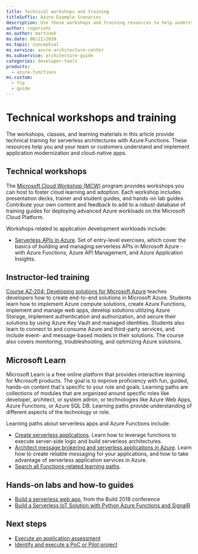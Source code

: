 ```yaml
---
title: Technical workshops and training
titleSuffix: Azure Example Scenarios
description: Use these workshops and training resources to help understand and adopt serverless technologies with Azure Functions.
author: rogeriohc
ms.author: martinek
ms.date: 06/22/2020
ms.topic: conceptual
ms.service: azure-architecture-center
ms.subservice: architecture-guide
categories: developer-tools
products:
  - azure-functions
ms.custom:
  - fcp
  - guide
---
```

# Technical workshops and training

The workshops, classes, and learning materials in this article provide technical training for serverless architectures with Azure Functions. These resources help you and your team or customers understand and implement application modernization and cloud-native apps.

## Technical workshops

The [Microsoft Cloud Workshop (MCW)](https://microsoftcloudworkshop.com/) program provides workshops you can host to foster cloud learning and adoption. Each workshop includes presentation decks, trainer and student guides, and hands-on lab guides. Contribute your own content and feedback to add to a robust database of training guides for deploying advanced Azure workloads on the Microsoft Cloud Platform.

Workshops related to application development workloads include:

- [Serverless APIs in Azure](https://github.com/Azure-Samples/Serverless-APIs). Set of entry-level exercises, which cover the basics of building and managing serverless APIs in Microsoft Azure - with Azure Functions, Azure API Management, and Azure Application Insights.

## Instructor-led training

[Course AZ-204: Developing solutions for Microsoft Azure](/certifications/courses/az-204t00) teaches developers how to create end-to-end solutions in Microsoft Azure. Students learn how to implement Azure compute solutions, create Azure Functions, implement and manage web apps, develop solutions utilizing Azure Storage, implement authentication and authorization, and secure their solutions by using Azure Key Vault and managed identities. Students also learn to connect to and consume Azure and third-party services, and include event- and message-based models in their solutions. The course also covers monitoring, troubleshooting, and optimizing Azure solutions.

## Microsoft Learn

Microsoft Learn is a free online platform that provides interactive learning for Microsoft products. The goal is to improve proficiency with fun, guided, hands-on content that's specific to your role and goals. Learning paths are collections of modules that are organized around specific roles like developer, architect, or system admin, or technologies like Azure Web Apps, Azure Functions, or Azure SQL DB. Learning paths provide understanding of different aspects of the technology or role.

Learning paths about serverless apps and Azure Functions include:

- [Create serverless applications](/training/paths/create-serverless-applications/). Learn how to leverage functions to execute server-side logic and build serverless architectures.
- [Architect message brokering and serverless applications in Azure](/training/paths/architect-messaging-serverless/). Learn how to create reliable messaging for your applications, and how to take advantage of serverless application services in Azure.
- [Search all Functions-related learning paths](/training/browse/?products=azure-functions).

## Hands-on labs and how-to guides

- [Build a serverless web app](/labs/build2018/serverlesswebapp/), from the Build 2018 conference
- [Build a Serverless IoT Solution with Python Azure Functions and SignalR](https://dev.to/azure/building-a-serverless-iot-solution-with-python-azure-functions-and-signalr-4ljp)

## Next steps

- [Execute an application assessment](application-assessment.md)
- [Identify and execute a PoC or Pilot project](poc-pilot.md)
